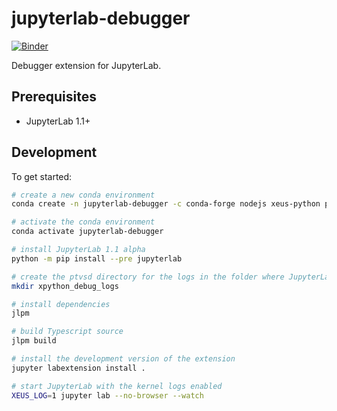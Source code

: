 # jupyterlab-debugger

[![Binder](https://mybinder.org/badge_logo.svg)](https://mybinder.org/v2/gh/QuantStack/jupyterlab-debugger/master?urlpath=/lab/tree/demo.ipynb)

Debugger extension for JupyterLab.

## Prerequisites

- JupyterLab 1.1+

## Development

To get started:

```bash
# create a new conda environment
conda create -n jupyterlab-debugger -c conda-forge nodejs xeus-python ptvsd

# activate the conda environment
conda activate jupyterlab-debugger

# install JupyterLab 1.1 alpha
python -m pip install --pre jupyterlab

# create the ptvsd directory for the logs in the folder where JupyterLab is started
mkdir xpython_debug_logs

# install dependencies
jlpm

# build Typescript source
jlpm build

# install the development version of the extension
jupyter labextension install .

# start JupyterLab with the kernel logs enabled
XEUS_LOG=1 jupyter lab --no-browser --watch
```
